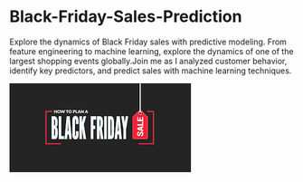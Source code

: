 # Black-Friday-Sales-Prediction
Explore the dynamics of Black Friday sales with predictive modeling. From feature engineering to machine learning, explore the dynamics of one of the largest shopping events globally.Join me as I analyzed customer behavior, identify key predictors, and predict sales with machine learning techniques.

![alt text](https://github.com/Aayush-Basnet/Data-Analysis-with-Python/blob/e43be7ef400fa94435573c3bdb45cc94eb4da75d/Image/black%20friday.png)
